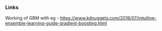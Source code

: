 ### Links
Working of GBM with eg - https://www.kdnuggets.com/2018/07/intuitive-ensemble-learning-guide-gradient-boosting.html
